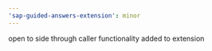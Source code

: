 ```yaml
---
'sap-guided-answers-extension': minor
---
```


open to side through caller functionality added to extension
